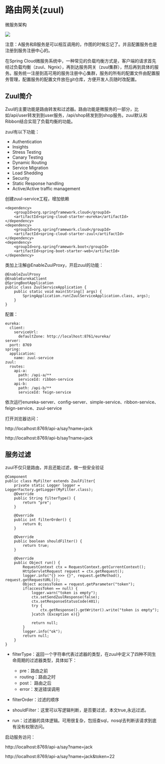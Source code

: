 # 路由网关(zuul)

微服务架构

![](http://upload-images.jianshu.io/upload_images/2279594-6b7c148110ebc56e.png?imageMogr2/auto-orient/strip%7CimageView2/2/w/600)

注意：A服务和B服务是可以相互调用的，作图的时候忘记了。并且配置服务也是注册到服务注册中心的。

在Spring Cloud微服务系统中，一种常见的负载均衡方式是，客户端的请求首先经过负载均衡（zuul、Ngnix），再到达服务网关（zuul集群），然后再到具体的服务。服务统一注册到高可用的服务注册中心集群，服务的所有的配置文件由配置服务管理，配置服务的配置文件放在git仓库，方便开发人员随时改配置。

## Zuul简介

Zuul的主要功能是路由转发和过滤器。路由功能是微服务的一部分，比如/api/user转发到到user服务，/api/shop转发到到shop服务。zuul默认和Ribbon结合实现了负载均衡的功能。

zuul有以下功能：

- Authentication
- Insights
- Stress Testing
- Canary Testing
- Dynamic Routing
- Service Migration
- Load Shedding
- Security
- Static Response handling
- Active/Active traffic management

创建zuul-service工程，增加依赖

	<dependency>
        <groupId>org.springframework.cloud</groupId>
        <artifactId>spring-cloud-starter-eureka</artifactId>
    </dependency>
    <dependency>
        <groupId>org.springframework.cloud</groupId>
        <artifactId>spring-cloud-starter-zuul</artifactId>
    </dependency>
    <dependency>
        <groupId>org.springframework.boot</groupId>
        <artifactId>spring-boot-starter-web</artifactId>
    </dependency>

类加上注解@EnableZuulProxy，开启zuul的功能：

	@EnableZuulProxy
	@EnableEurekaClient
	@SpringBootApplication
	public class ZuulServiceApplication {	
	    public static void main(String[] args) {
	        SpringApplication.run(ZuulServiceApplication.class, args);
	    }
	}
配置：

	eureka:
	  client:
	    serviceUrl:
	      defaultZone: http://localhost:8761/eureka/
	server:
	  port: 8769
	spring:
	  application:
	    name: zuul-service
	zuul:
	  routes:
	    api-a:
	      path: /api-a/**
	      serviceId: ribbon-service
	    api-b:
	      path: /api-b/**
	      serviceId: feign-service

依次运行enureka-server、config-server、simple-service、ribbon-service、feign-service、zuul-service

打开浏览器访问：

http://localhost:8769/api-a/say?name=jack

http://localhost:8769/api-b/say?name=jack

## 服务过滤

zuul不仅只是路由，并且还能过滤，做一些安全验证
	
	@Component
	public class MyFilter extends ZuulFilter{	
	    private static Logger logger = LoggerFactory.getLogger(MyFilter.class);
	    @Override
	    public String filterType() {
	        return "pre";
	    }
	
	    @Override
	    public int filterOrder() {
	        return 0;
	    }
	
	    @Override
	    public boolean shouldFilter() {
	        return true;
	    }
	
	    @Override
	    public Object run() {
	        RequestContext ctx = RequestContext.getCurrentContext();
	        HttpServletRequest request = ctx.getRequest();
	        logger.info("{} >>> {}", request.getMethod(), request.getRequestURL());
	        Object accessToken = request.getParameter("token");
	        if(accessToken == null) {
	            logger.warn("token is empty");
	            ctx.setSendZuulResponse(false);
	            ctx.setResponseStatusCode(401);
	            try {
	                ctx.getResponse().getWriter().write("token is empty");
	            }catch (Exception e){}
	
	            return null;
	        }
	        logger.info("ok");
	        return null;
	    }
	}

- filterType：返回一个字符串代表过滤器的类型，在zuul中定义了四种不同生命周期的过滤器类型，具体如下： 

	- pre：路由之前
	- routing：路由之时
	- post： 路由之后
	- error：发送错误调用
- filterOrder：过滤的顺序
- shouldFilter：这里可以写逻辑判断，是否要过滤，本文true,永远过滤。
- run：过滤器的具体逻辑。可用很复杂，包括查sql，nosql去判断该请求到底有没有权限访问。

启动服务访问：

http://localhost:8769/api-a/say?name=jack 

http://localhost:8769/api-a/say?name=jack&token=22